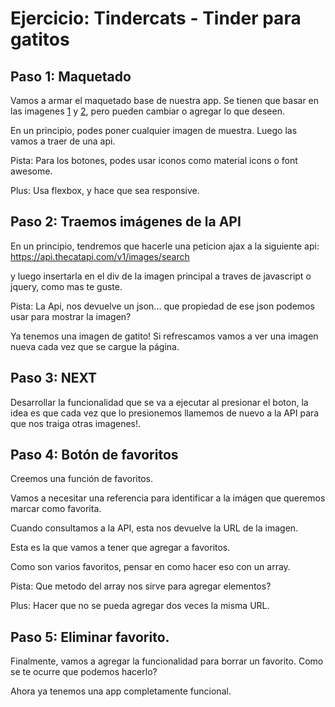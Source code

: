 # Ejercicio: Tindercats - Tinder para gatitos

## Paso 1: Maquetado 

Vamos a armar el maquetado base de nuestra app. Se tienen que basar en las imagenes [1](/assets/tindergatis1.png) y [2](/assets/tindergatis2.png), pero pueden cambiar o agregar lo que deseen.

En un principio, podes poner cualquier imagen de muestra. Luego las vamos a traer de una api.

Pista: Para los botones, podes usar iconos como material icons o font awesome.

Plus: Usa flexbox, y hace que sea responsive.


## Paso 2: Traemos imágenes de la API

En un principio, tendremos que hacerle una peticion ajax a la siguiente api:
https://api.thecatapi.com/v1/images/search

y luego insertarla en el div de la imagen principal a traves de javascript o jquery, como mas te guste.

Pista: La Api, nos devuelve un json... que propiedad de ese json podemos usar para mostrar la imagen?

Ya tenemos una imagen de gatito! Si refrescamos vamos a ver una imagen nueva cada vez que se cargue la página.


## Paso 3: NEXT

Desarrollar la funcionalidad que se va a ejecutar al presionar el boton, la idea es que cada vez que lo presionemos llamemos de nuevo a la API para que nos traiga otras imagenes!.


## Paso 4: Botón de favoritos

Creemos una función de favoritos. 

Vamos a necesitar una referencia para identificar a la imágen que queremos marcar como favorita.

Cuando consultamos a la API, esta nos devuelve la URL de la imagen. 

Esta es la que vamos a tener que agregar a favoritos.

Como son varios favoritos, pensar en como hacer eso con un array.

Pista: Que metodo del array nos sirve para agregar elementos?

Plus: Hacer que no se pueda agregar dos veces la misma URL.


## Paso 5: Eliminar favorito.

Finalmente, vamos a agregar la funcionalidad para borrar un favorito. Como se te ocurre que podemos hacerlo?

Ahora ya tenemos una app completamente funcional.
